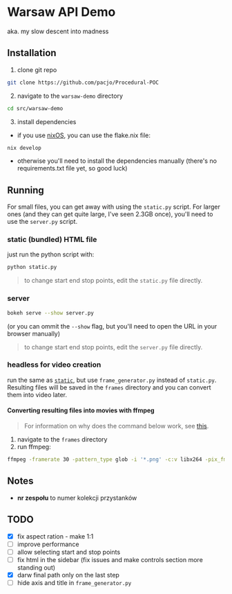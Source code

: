 # Warsaw API Demo

aka. my slow descent into madness


## Installation

1. clone git repo

```bash
git clone https://github.com/pacjo/Procedural-POC
```

2. navigate to the `warsaw-demo` directory

```bash
cd src/warsaw-demo
```

3. install dependencies

- if you use [nixOS](https://nixos.org/), you can use the flake.nix file:

```bash
nix develop
```

- otherwise you'll need to install the dependencies manually (there's no requirements.txt file yet, so good luck)


## Running

For small files, you can get away with using the `static.py` script. For larger ones (and they can get quite large, I've seen 2.3GB once), you'll need to use the `server.py` script.


### static (bundled) HTML file

just run the python script with:

```bash
python static.py
```

> to change start end stop points, edit the `static.py` file directly.


### server

```bash
bokeh serve --show server.py
```

(or you can ommit the `--show` flag, but you'll need to open the URL in your browser manually)

> to change start end stop points, edit the `server.py` file directly.


### headless for video creation


run the same as [`static`](#static-bundled-html-file), but use `frame_generator.py` instead of `static.py`. Resulting files will be saved in the `frames` directory and you can convert them into video later.


#### Converting resulting files into movies with ffmpeg

> For information on why does the command below work, see [this](https://stackoverflow.com/questions/24961127/how-to-create-a-video-from-images-with-ffmpeg).

1. navigate to the `frames` directory
2. run ffmpeg:

```bash
ffmpeg -framerate 30 -pattern_type glob -i '*.png' -c:v libx264 -pix_fmt yuv420p out.mp4
```


## Notes

- **nr zespołu** to numer kolekcji przystanków


## TODO

- [x] fix aspect ration - make 1:1
- [ ] improve performance
- [ ] allow selecting start and stop points
- [ ] fix html in the sidebar (fix issues and make controls section more standing out)
- [x] darw final path only on the last step
- [ ] hide axis and title in `frame_generator.py`
